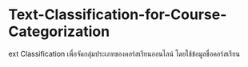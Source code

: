 # Text-Classification-for-Course-Categorization
ext Classification เพื่อจัดกลุ่มประเภทของคอร์สเรียนออนไลน์ โดยใช้ข้อมูลชื่อคอร์สเรียน
